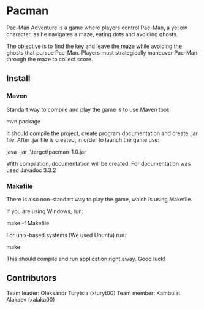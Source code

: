 # Pacman

Pac-Man Adventure is a game where players control Pac-Man, 
a yellow character, as he navigates a maze, eating dots and avoiding ghosts. 

The objective is to find the key and leave the maze while avoiding the ghosts that pursue Pac-Man. 
Players must strategically maneuver Pac-Man through the maze to collect score.

## Install

### Maven

Standart way to compile and play the game is to use Maven tool:

mvn package

It should compile the project, create program documentation and create .jar file.
After .jar file is created, in order to launch the game use:

java -jar .\target\pacman-1.0.jar

With compilation, documentation will be created. For documentation was used Javadoc 3.3.2

### Makefile

There is also non-standart way to play the game, which is using Makefile.

If you are using Windows, run:

make -f Makefile

For unix-based systems (We used Ubuntu) run:

make

This should compile and run application right away. Good luck!

## Contributors

Team leader: Oleksandr Turytsia (xturyt00)
Team member: Kambulat Alakaev (xalaka00)
